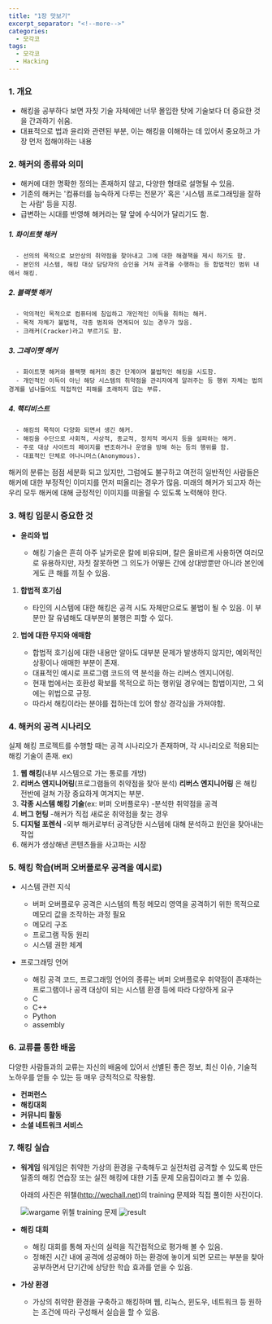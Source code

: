 ```yaml
---
title: "1장 맛보기"
excerpt_separator: "<!--more-->"
categories:
  - 모각코
tags:
  - 모각코
  - Hacking
---
```


### 1. **개요**

- 해킹을 공부하다 보면 자칫 기술 자체에만 너무 몰입한 탓에 기술보다 더 중요한 것을 간과하기 쉬움.
- 대표적으로 법과 윤리와 관련된 부분, 이는 해킹을 이해하는 데 있어서 중요하고 가장 먼저 접해야하는 내용

### 2. **해커의 종류와 의미**

- 해커에 대한 명확한 정의는 존재하지 않고, 다양한 형태로 설명될 수 있음.
- 기존의 해커는 '컴퓨터를 능숙하게 다루는 전문가' 혹은 '시스템 프로그래밍을 잘하는 사람' 등을 지칭.
- 급변하는 시대를 반영해 해커라는 말 앞에 수식어가 달리기도 함.

##### 1. **화이트햇 해커**

      - 선의의 목적으로 보안상의 취약점을 찾아내고 그에 대한 해결책을 제시 하기도 함.
      - 본인의 시스템, 해킹 대상 담당자의 승인을 거쳐 공격을 수행하는 등 합법적인 범위 내에서 해킹.

##### 2. **블랙햇 해커**

      - 악의적인 목적으로 컴퓨터에 침입하고 개인적인 이득을 취하는 해커.
      - 목적 자체가 불법적, 각종 범죄와 연계되어 있는 경우가 많음.
      - 크래커(Cracker)라고 부르기도 함.

##### 3. **그레이햇 해커**

      - 화이트햇 해커와 블랙햇 해커의 중간 단계이며 불법적인 해킹을 시도함.
      - 개인적인 이득이 아닌 해당 시스템의 취약점을 관리자에게 알려주는 등 행위 자체는 법의 경계를 넘나들어도 직접적인 피해를 초래하지 않는 부류.

##### 4. **핵티비스트**

      - 해킹의 목적이 다양화 되면서 생긴 해커.
      - 해킹을 수단으로 사회적, 사상적, 종교적, 정치적 메시지 등을 설파하는 해커.
      - 주로 대상 사이트의 페이지를 변조하거나 운영을 방해 하는 등의 행위를 함.
      - 대표적인 단체로 어나니머스(Anonymous).

해커의 분류는 점점 세분화 되고 있지만, 그럼에도 불구하고 여전히 일반적인 사람들은 해커에 대한 부정적인 이미지를 먼저 떠올리는 경우가 많음.
미래의 해커가 되고자 하는 우리 모두 해커에 대해 긍정적인 이미지를 떠올릴 수 있도록 노력해야 한다.

### 3. **해킹 입문시 중요한 것**

- **윤리와 법**

  - 해킹 기술은 흔히 아주 날카로운 칼에 비유되며, 칼은 올바르게 사용하면 여러모로 유용하지만, 자칫 잘못하면 그 의도가 어떻든 간에 상대방뿐만 아니라 본인에게도 큰 해를 끼칠 수 있음.

1.  **합법적 호기심**

    - 타인의 시스템에 대한 해킹은 공격 시도 자체만으로도 불법이 될 수 있음. 이 부분만 잘 유념해도 대부분의 불행은 피할 수 있다.

2.  **법에 대한 무지와 애매함**

    - 합법적 호기심에 대한 내용만 알아도 대부분 문제가 발생하지 않지만, 예외적인 상황이나 애매한 부분이 존재.
    - 대표적인 예시로 프로그램 코드의 역 분석을 하는 리버스 엔지니어링.
    - 현재 법에서는 호환성 확보를 목적으로 하는 행위일 경우에는 합법이지만, 그 외에는 위법으로 규정.
    - 따라서 해킹이라는 분야를 접하는데 있어 항상 경각심을 가져야함.

### 4. 해커의 공격 시나리오

실제 해킹 프로젝트를 수행할 때는 공격 시나리오가 존재하며, 각 시나리오로 적용되는 해킹 기술이 존재.
ex)

1.  **웹 해킹**(내부 시스템으로 가는 통로를 개방)
2.  **리버스 엔지니어링**(프로그램들의 취약점을 찾아 분석) **리버스 엔지니어링** 은 해킹 전반에 걸쳐 가장 중요하게 여겨지는 부분.
3.  **각종 시스템 해킹 기술**(ex: 버퍼 오버플로우) -분석한 취약점을 공격
4.  **버그 헌팅** -해커가 직접 새로운 취약점을 찾는 경우
5.  **디지털 포렌식** -외부 해커로부터 공격당한 시스템에 대해 분석하고 원인을 찾아내는 작업
6.  해커가 생상해낸 콘텐츠들을 사고파는 시장

### 5. 해킹 학습(버퍼 오버플로우 공격을 예시로)

- 시스템 관련 지식

  - 버퍼 오버플로우 공격은 시스템의 특정 메모리 영역을 공격하기 위한 목적으로 메모리 값을 조작하는 과정 필요

  * 메모리 구조
  * 프로그램 작동 원리
  * 시스템 권한 체계

- 프로그래밍 언어

  - 해킹 공격 코드, 프로그래밍 언어의 종류는 버퍼 오버플로우 취약점이 존재하는 프로그램이나 공격 대상이 되는 시스템 환경 등에 따라 다양하게 요구

  * C
  * C++
  * Python
  * assembly

### 6. 교류를 통한 배움

다양한 사람들과의 교류는 자신의 배움에 있어서 선별된 좋은 정보, 최신 이슈, 기술적 노하우를 얻들 수 있는 등 매우 긍적적으로 작용함.

- **컨퍼런스**
- **해킹대회**
- **커뮤니티 활동**
- **소셜 네트워크 서비스**

### 7. 해킹 실습

- **워게임**
  워게임은 취약한 가상의 환경을 구축해두고 실전처럼 공격할 수 있도록 만든 일종의 해킹 연습장 또는 실전 해킹에 대한 기출 문제 모음집이라고 볼 수 있음.

  아래의 사진은 위챌(http://wechall.net)의 training 문제와 직접 풀이한 사진이다.

  ![wargame 위첼 training 문제](https://user-images.githubusercontent.com/66258691/124764215-ad7dd180-df6f-11eb-9b63-11f52eb7d5ef.png)
  ![result](https://user-images.githubusercontent.com/66258691/124764991-81af1b80-df70-11eb-801e-8acc8850da42.png)

- **해킹 대회**

  - 해킹 대회를 통해 자신의 실력을 직간접적으로 평가해 볼 수 있음.
  - 정해진 시간 내에 공격에 성공해야 하는 환경에 놓이게 되면 모르는 부분을 찾아 공부하면서 단기간에 상당한 학습 효과를 얻을 수 있음.

- **가상 환경**
  - 가상의 취약한 환경을 구축하고 해킹하며 웹, 리눅스, 윈도우, 네트워크 등 원하는 조건에 따라 구성해서 실습을 할 수 있음.
